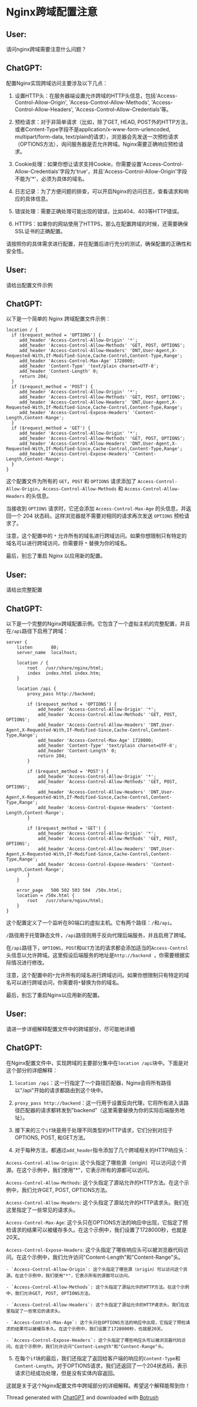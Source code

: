 # Nginx跨域配置注意

## User:
请问nginx跨域需要注意什么问题？

## ChatGPT:
配置Nginx实现跨域访问主要涉及以下几点：

1. 设置HTTP头：在服务器端设置允许跨域的HTTP头信息，包括'Access-Control-Allow-Origin', 'Access-Control-Allow-Methods', 'Access-Control-Allow-Headers', 'Access-Control-Allow-Credentials'等。

2. 预检请求：对于非简单请求（比如，除了GET, HEAD, POST外的HTTP方法，或者Content-Type字段不是application/x-www-form-urlencoded, multipart/form-data, text/plain的请求），浏览器会先发送一次预检请求（OPTIONS方法），询问服务器是否允许跨域。Nginx需要正确响应预检请求。

3. Cookie处理：如果你想让请求支持Cookie，你需要设置'Access-Control-Allow-Credentials'字段为'true'，并且'Access-Control-Allow-Origin'字段不能为'*'，必须为具体的域名。

4. 日志记录：为了方便问题的排查，可以开启Nginx的访问日志，查看请求和响应的具体信息。

5. 错误处理：需要正确处理可能出现的错误，比如404、403等HTTP错误。

6. HTTPS：如果你的网站使用了HTTPS，那么在配置跨域的时候，还需要确保SSL证书的正确配置。


请按照你的具体需求进行配置，并在配置后进行充分的测试，确保配置的正确性和安全性。

## User:
请给出配置文件示例

## ChatGPT:
以下是一个简单的 Nginx 跨域配置文件示例：

```
location / {
  if ($request_method = 'OPTIONS') {
     add_header 'Access-Control-Allow-Origin' '*';
     add_header 'Access-Control-Allow-Methods' 'GET, POST, OPTIONS';
     add_header 'Access-Control-Allow-Headers' 'DNT,User-Agent,X-Requested-With,If-Modified-Since,Cache-Control,Content-Type,Range';
     add_header 'Access-Control-Max-Age' 1728000;
     add_header 'Content-Type' 'text/plain charset=UTF-8';
     add_header 'Content-Length' 0;
     return 204;
  }
  if ($request_method = 'POST') {
     add_header 'Access-Control-Allow-Origin' '*';
     add_header 'Access-Control-Allow-Methods' 'GET, POST, OPTIONS';
     add_header 'Access-Control-Allow-Headers' 'DNT,User-Agent,X-Requested-With,If-Modified-Since,Cache-Control,Content-Type,Range';
     add_header 'Access-Control-Expose-Headers' 'Content-Length,Content-Range';
  }
  if ($request_method = 'GET') {
     add_header 'Access-Control-Allow-Origin' '*';
     add_header 'Access-Control-Allow-Methods' 'GET, POST, OPTIONS';
     add_header 'Access-Control-Allow-Headers' 'DNT,User-Agent,X-Requested-With,If-Modified-Since,Cache-Control,Content-Type,Range';
     add_header 'Access-Control-Expose-Headers' 'Content-Length,Content-Range';
  }
}
```

这个配置文件为所有的 `GET`，`POST` 和 `OPTIONS` 请求添加了 `Access-Control-Allow-Origin`，`Access-Control-Allow-Methods` 和 `Access-Control-Allow-Headers` 的头信息。

当接收到 `OPTIONS` 请求时，它还会添加 `Access-Control-Max-Age` 的头信息，并返回一个 204 状态码，这样浏览器就不需要对相同的请求再次发送 `OPTIONS` 预检请求了。

注意，这个配置中的 `*` 允许所有的域名进行跨域访问。如果你想限制只有特定的域名可以进行跨域访问，你需要将 `*` 替换为你的域名。

最后，别忘了重启 Nginx 以应用新的配置。

## User:
请给出完整配置

## ChatGPT:
以下是一个完整的Nginx跨域配置示例。它包含了一个虚拟主机的完整配置，并且在`/api`路径下启用了跨域：

```
server {
    listen       80;
    server_name  localhost;

    location / {
        root   /usr/share/nginx/html;
        index  index.html index.htm;
    }

    location /api {
        proxy_pass http://backend;

        if ($request_method = 'OPTIONS') {
            add_header 'Access-Control-Allow-Origin' '*';
            add_header 'Access-Control-Allow-Methods' 'GET, POST, OPTIONS';
            add_header 'Access-Control-Allow-Headers' 'DNT,User-Agent,X-Requested-With,If-Modified-Since,Cache-Control,Content-Type,Range';
            add_header 'Access-Control-Max-Age' 1728000;
            add_header 'Content-Type' 'text/plain charset=UTF-8';
            add_header 'Content-Length' 0;
            return 204;
        }

        if ($request_method = 'POST') {
            add_header 'Access-Control-Allow-Origin' '*';
            add_header 'Access-Control-Allow-Methods' 'GET, POST, OPTIONS';
            add_header 'Access-Control-Allow-Headers' 'DNT,User-Agent,X-Requested-With,If-Modified-Since,Cache-Control,Content-Type,Range';
            add_header 'Access-Control-Expose-Headers' 'Content-Length,Content-Range';
        }

        if ($request_method = 'GET') {
            add_header 'Access-Control-Allow-Origin' '*';
            add_header 'Access-Control-Allow-Methods' 'GET, POST, OPTIONS';
            add_header 'Access-Control-Allow-Headers' 'DNT,User-Agent,X-Requested-With,If-Modified-Since,Cache-Control,Content-Type,Range';
            add_header 'Access-Control-Expose-Headers' 'Content-Length,Content-Range';
        }
    }

    error_page   500 502 503 504  /50x.html;
    location = /50x.html {
        root   /usr/share/nginx/html;
    }
}
```

这个配置定义了一个监听在80端口的虚拟主机。它有两个路径：`/`和`/api`。

`/`路径用于托管静态文件，`/api`路径则用于反向代理后端服务，并且启用了跨域。

在`/api`路径下，`OPTIONS`，`POST`和`GET`方法的请求都会添加适当的`Access-Control`头信息以允许跨域。这里假设后端服务的地址是`http://backend `，你需要根据实际情况进行修改。

注意，这个配置中的`*`允许所有的域名进行跨域访问。如果你想限制只有特定的域名可以进行跨域访问，你需要将`*`替换为你的域名。

最后，别忘了重启Nginx以应用新的配置。

## User:
请进一步详细解释配置文件中的跨域部分，尽可能地详细

## ChatGPT:
在Nginx配置文件中，实现跨域的主要部分集中在`location /api`块中。下面是对这个部分的详细解释：

1. `location /api`：这一行指定了一个路径匹配器，Nginx会将所有路径以"/api"开始的请求都路由到这个块中。

2. `proxy_pass http://backend`：这一行用于设置反向代理，它将所有进入该路径匹配器的请求都转发到"backend"（这里需要替换为你的实际后端服务地址）。

3. 接下来的三个`if`块是用于处理不同类型的HTTP请求，它们分别对应于OPTIONS, POST, 和GET方法。

4. 对于每种方法，都通过`add_header`指令添加了几个跨域相关的HTTP响应头：

`Access-Control-Allow-Origin`: 这个头指定了哪些源（origin）可以访问这个资源。在这个示例中，我们使用"*"，它表示所有的源都可以访问。

`Access-Control-Allow-Methods`: 这个头指定了源站允许的HTTP方法。在这个示例中，我们允许GET, POST, OPTIONS方法。

`Access-Control-Allow-Headers`: 这个头指定了源站允许的HTTP请求头。我们在这里指定了一些常见的请求头。

`Access-Control-Max-Age`: 这个头只在OPTIONS方法的响应中出现，它指定了预检请求的结果可以被缓存多久。在这个示例中，我们设置了1728000秒，也就是20天。

`Access-Control-Expose-Headers`: 这个头指定了哪些响应头可以被浏览器代码访问。在这个示例中，我们允许访问"Content-Length"和"Content-Range"头。

	- `Access-Control-Allow-Origin`: 这个头指定了哪些源（origin）可以访问这个资源。在这个示例中，我们使用"*"，它表示所有的源都可以访问。

	- `Access-Control-Allow-Methods`: 这个头指定了源站允许的HTTP方法。在这个示例中，我们允许GET, POST, OPTIONS方法。

	- `Access-Control-Allow-Headers`: 这个头指定了源站允许的HTTP请求头。我们在这里指定了一些常见的请求头。

	- `Access-Control-Max-Age`: 这个头只在OPTIONS方法的响应中出现，它指定了预检请求的结果可以被缓存多久。在这个示例中，我们设置了1728000秒，也就是20天。

	- `Access-Control-Expose-Headers`: 这个头指定了哪些响应头可以被浏览器代码访问。在这个示例中，我们允许访问"Content-Length"和"Content-Range"头。

5. 在每个`if`块的最后，我们还指定了返回给客户端的响应的`Content-Type`和`Content-Length`。对于OPTIONS请求，我们还返回了一个204状态码，表示请求已经成功处理，但是没有实体内容返回。


这就是关于这个Nginx配置文件中跨域部分的详细解释。希望这个解释能帮到你！

Thread generated with <a href="https://chat.openai.com">ChatGPT</a> and downloaded with <a href="https://botrush.io">Botrush</a>